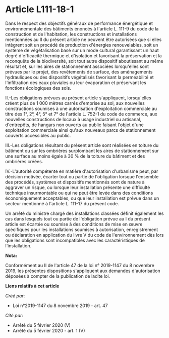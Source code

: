# Article L111-18-1

Dans le respect des objectifs généraux de performance énergétique et environnementale des bâtiments énoncés à l'article L.
111-9 du code de la construction et de l'habitation, les constructions et installations mentionnées au II du présent article
ne peuvent être autorisées que si elles intègrent soit un procédé de production d'énergies renouvelables, soit un système de
végétalisation basé sur un mode cultural garantissant un haut degré d'efficacité thermique et d'isolation et favorisant la
préservation et la reconquête de la biodiversité, soit tout autre dispositif aboutissant au même résultat et, sur les aires
de stationnement associées lorsqu'elles sont prévues par le projet, des revêtements de surface, des aménagements hydrauliques
ou des dispositifs végétalisés favorisant la perméabilité et l'infiltration des eaux pluviales ou leur évaporation et
préservant les fonctions écologiques des sols.

II.-Les obligations prévues au présent article s'appliquent, lorsqu'elles créent plus de 1 000 mètres carrés d'emprise au
sol, aux nouvelles constructions soumises à une autorisation d'exploitation commerciale au titre des 1°, 2°, 4°, 5° et 7° de
l'article L. 752-1 du code de commerce, aux nouvelles constructions de locaux à usage industriel ou artisanal, d'entrepôts,
de hangars non ouverts au public faisant l'objet d'une exploitation commerciale ainsi qu'aux nouveaux parcs de stationnement
couverts accessibles au public.

III.-Les obligations résultant du présent article sont réalisées en toiture du bâtiment ou sur les ombrières surplombant les
aires de stationnement sur une surface au moins égale à 30 % de la toiture du bâtiment et des ombrières créées.

IV.-L'autorité compétente en matière d'autorisation d'urbanisme peut, par décision motivée, écarter tout ou partie de
l'obligation lorsque l'ensemble des procédés, systèmes et dispositifs mentionnés sont de nature à aggraver un risque, ou
lorsque leur installation présente une difficulté technique insurmontable ou qui ne peut être levée dans des conditions
économiquement acceptables, ou que leur installation est prévue dans un secteur mentionné à l'article L. 111-17 du présent
code.

Un arrêté du ministre chargé des installations classées définit également les cas dans lesquels tout ou partie de
l'obligation prévue au I du présent article est écartée ou soumise à des conditions de mise en œuvre spécifiques pour les
installations soumises à autorisation, enregistrement ou déclaration en application du livre V du code de l'environnement dès
lors que les obligations sont incompatibles avec les caractéristiques de l'installation.

**Nota:**

Conformément au II de l'article 47 de la loi n° 2019-1147 du 8 novembre 2019, les présentes dispositions s'appliquent aux
demandes d'autorisation déposées à compter de la publication de ladite loi.

**Liens relatifs à cet article**

_Créé par_:

  - Loi n°2019-1147 du 8 novembre 2019 - art. 47

_Cité par_:

  - Arrêté du 5 février 2020 (V)
  - Arrêté du 5 février 2020 - art. 1 (V)
